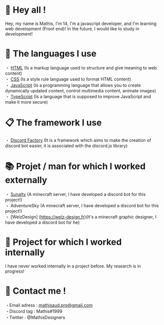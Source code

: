 # 👋 Hey all !
Hey, my name is Mathis, I'm 14, I'm a javascript developer, and I'm learning web development (Front end)!
In the future, I would like to study in development!

# 🔩 The languages I use
・ [HTML](https://developer.mozilla.org/fr/docs/Web/HTML) (Is a markup language used to structure and give meaning to web content)                                                  
・ [CSS](https://developer.mozilla.org/fr/docs/Web/CSS) (Is a style rule language used to format HTML content)                                                        
・ [JavaScript](https://developer.mozilla.org/fr/docs/Web/Javascript) (Is a programming language that allows you to create dynamically updated content, control multimedia content, animate images)                                         
・ [TypeScript](https://www.typescriptlang.org/) (Is a language that is supposed to improve JavaScript and make it more secure)

# 📋 The framework I use
・ [Discord Factory](https://discord-factory.com/) (It is a framework which aims to make the creation of discord bot easier, it is associated with the discord.js library)

# 📚 Projet / man for which I worked externally
・ [Sunalty](https://sunalty.fr/) (A minecraft server, I have developed a discord bot for this project!)                                                                                            
・ AdventureSky (A minecraft server, I have developed a discord bot for this project!)                                                                                       
・ [WelzDesign] (https://welz-design.fr)(It's a minecraft graphic designer, I have developed a discord bot for he)

# 💼 Project for which I worked internally

I have never worked internally in a project before. My research is in progress!

# 🔗 Contact me !

・Email adress : mathisaud.pro@gmail.com                                                                                                                                        
・Discord tag : Mathis#1999                                                                                                                                                
・Twitter : @MathisDesigners

